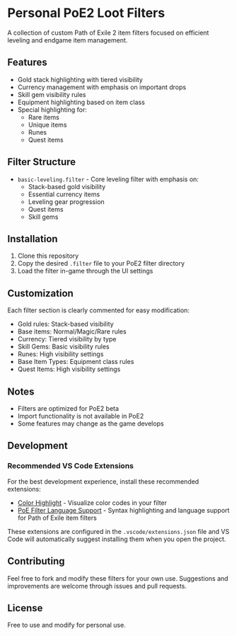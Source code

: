 # Personal PoE2 Loot Filters

A collection of custom Path of Exile 2 item filters focused on efficient leveling and endgame item management.

## Features

- Gold stack highlighting with tiered visibility
- Currency management with emphasis on important drops
- Skill gem visibility rules
- Equipment highlighting based on item class
- Special highlighting for:
  - Rare items
  - Unique items
  - Runes
  - Quest items

## Filter Structure

- `basic-leveling.filter` - Core leveling filter with emphasis on:
  - Stack-based gold visibility
  - Essential currency items
  - Leveling gear progression
  - Quest items
  - Skill gems

## Installation

1. Clone this repository
2. Copy the desired `.filter` file to your PoE2 filter directory
3. Load the filter in-game through the UI settings

## Customization

Each filter section is clearly commented for easy modification:

- Gold rules: Stack-based visibility
- Base items: Normal/Magic/Rare rules
- Currency: Tiered visibility by type
- Skill Gems: Basic visibility rules
- Runes: High visibility settings
- Base Item Types: Equipment class rules
- Quest Items: High visibility settings

## Notes

- Filters are optimized for PoE2 beta
- Import functionality is not available in PoE2
- Some features may change as the game develops

## Development

### Recommended VS Code Extensions

For the best development experience, install these recommended extensions:

- [Color Highlight](https://marketplace.visualstudio.com/items?itemName=naumovs.color-highlight) - Visualize color codes in your filter
- [PoE Filter Language Support](https://marketplace.visualstudio.com/items?itemName=thmsn.poe2-filter) - Syntax highlighting and language support for Path of Exile item filters

These extensions are configured in the `.vscode/extensions.json` file and VS Code will automatically suggest installing them when you open the project.

## Contributing

Feel free to fork and modify these filters for your own use. Suggestions and improvements are welcome through issues and pull requests.

## License

Free to use and modify for personal use.
